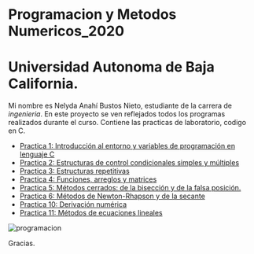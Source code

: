 
# Programacion y Metodos Numericos_2020
# Universidad Autonoma de Baja California.
Mi nombre es Nelyda Anahí Bustos Nieto, estudiante de la carrera de *ingenieria*. 
En este proyecto se ven reflejados todos los programas realizados durante el curso. Contiene las practicas de laboratorio, codigo en C.

* [Practica 1: Introducción al entorno y variables de programación en lenguaje C](https://github.com/nelydaBustos/NelydaBustos-PyMN-2020/tree/main/practica%201)
* [Practica 2: Estructuras de control condicionales simples y múltiples](https://github.com/nelydaBustos/NelydaBustos-PyMN-2020/tree/main/Practica%202)
* [Practica 3: Estructuras repetitivas](https://github.com/nelydaBustos/NelydaBustos-PyMN-2020/tree/main/practica%203)
* [Practica 4: Funciones, arreglos y matrices](https://github.com/nelydaBustos/NelydaBustos-PyMN-2020/tree/main/practica%204)
* [Practica 5: Métodos cerrados: de la bisección y de la falsa posición.](https://github.com/nelydaBustos/NelydaBustos-PyMN-2020/tree/main/practica%205)
* [Practica 6: Métodos de Newton-Rhapson y de la secante](https://github.com/nelydaBustos/NelydaBustos-PyMN-2020/tree/main/practica%206)
* [Practica 10: Derivación numérica](https://github.com/nelydaBustos/NelydaBustos-PyMN-2020/tree/main/practica%2010)
* [Practica 11: Métodos de ecuaciones lineales](https://github.com/nelydaBustos/NelydaBustos-PyMN-2020/tree/main/practica%2011)



![programacion](https://d3f1iyfxxz8i1e.cloudfront.net/courses/course_image/12b9ae91b8e2.png)


Gracias. 
